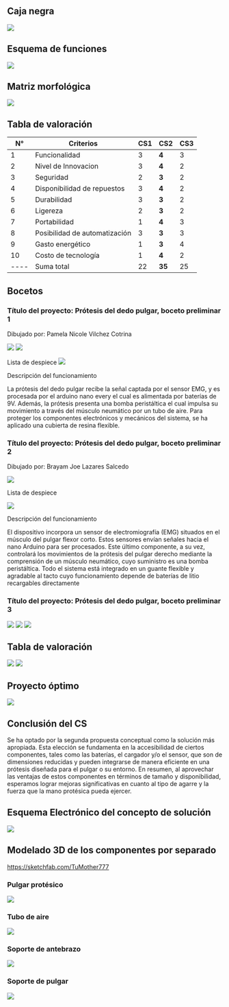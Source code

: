 ## Caja negra

<image src ="https://github.com/1502Pam/Project/blob/main/Im%C3%A1genes/caja_negra.jpeg"> 


## Esquema de funciones

<image src ="https://github.com/1502Pam/Project/blob/main/Im%C3%A1genes/esquema_funciones.jpeg"> 


## Matriz morfológica 

<image src ="https://github.com/1502Pam/Project/blob/main/Im%C3%A1genes/matriz_actualizada.jpg">

## Tabla de valoración

| N° | Criterios | CS1 | CS2 | CS3 |
|-----------|------------|-----------|-----------|-----------|
| 1 |Funcionalidad|3|**4**|3|
| 2 |Nivel de Innovacion|3|**4**|2|
| 3 |Seguridad|2|**3**|2|
| 4 |Disponibilidad de repuestos|3|**4**|2|
| 5 |Durabilidad|3|**3**|2|
| 6 |Ligereza|2|**3**|2|
| 7 |Portabilidad|1|**4**|3|
| 8 |Posibilidad de automatización|3|**3**|3|
| 9 |Gasto energético|1|**3**|4|
| 10 |Costo de tecnología|1|**4**|2|
|----|Suma total| 22 | **35** | 25 |


## Bocetos

### Título del proyecto: Prótesis del dedo pulgar, boceto preliminar 1

Dibujado por: Pamela Nicole Vilchez Cotrina

<image src ="https://github.com/1502Pam/Project/blob/main/Im%C3%A1genes/boceto_1.png">
<image src ="https://github.com/1502Pam/Project/blob/d548697ae5ded7039d95619e3da58f1ed4b2ea82/Im%C3%A1genes/boceto_1.1.png">

Lista de despiece
<image src ="https://github.com/1502Pam/Project/blob/main/Im%C3%A1genes/Despiece_1.1.png">

Descripción del funcionamiento

La prótesis del dedo pulgar recibe la señal captada por el sensor EMG, y es procesada por el arduino nano every el cual es alimentada por baterías de 9V. Además, la prótesis presenta una bomba peristáltica el cual impulsa su movimiento a través del músculo neumático por un tubo de aire. Para proteger los componentes electrónicos y mecánicos del sistema, se ha aplicado una cubierta de resina flexible.

### Título del proyecto: Prótesis del dedo pulgar, boceto preliminar 2
Dibujado por: Brayam Joe Lazares Salcedo

<image src ="https://github.com/1502Pam/Project/blob/main/Im%C3%A1genes/boceto_2.jpg">

Lista de despiece

<image src ="https://github.com/1502Pam/Project/blob/main/Im%C3%A1genes/Despiece2.jpg">

Descripción del funcionamiento

El dispositivo incorpora un sensor de electromiografía (EMG) situados en el músculo del pulgar flexor corto. Estos sensores envían señales hacia el nano Arduino para ser procesados. Este último componente, a su vez, controlará los movimientos de la prótesis del pulgar derecho mediante la comprensión de un músculo neumático, cuyo suministro es una bomba peristáltica. Todo el sistema está integrado en un guante flexible y agradable al tacto cuyo funcionamiento depende de baterías de litio recargables directamente

### Título del proyecto: Prótesis del dedo pulgar, boceto preliminar 3

<image src ="https://github.com/1502Pam/Project/blob/main/Im%C3%A1genes/boceto3.jpg">
<image src ="https://github.com/1502Pam/Project/blob/main/Im%C3%A1genes/boceto3.1.jpg">
<image src ="https://github.com/1502Pam/Project/blob/main/Im%C3%A1genes/despiece3.jpg">


## Tabla de valoración

<image src ="https://github.com/1502Pam/Project/blob/main/Im%C3%A1genes/evaluaci%C3%B3n_t%C3%A9cnica.jpeg">
<image src ="https://github.com/1502Pam/Project/blob/main/Im%C3%A1genes/evaluaci%C3%B3n_econ%C3%B3mica.jpeg">

## Proyecto óptimo

<image src ="https://github.com/1502Pam/Project/blob/main/Im%C3%A1genes/grafica_proyecto_optimo.jpeg">

## Conclusión del CS

Se ha optado por la segunda propuesta conceptual como la solución más apropiada. Esta elección se fundamenta en la accesibilidad de ciertos componentes, tales como las baterías, el cargador y/o el sensor, que son de dimensiones reducidas y pueden integrarse de manera eficiente en una prótesis diseñada para el pulgar o su entorno. En resumen, al aprovechar las ventajas de estos componentes en términos de tamaño y disponibilidad, esperamos lograr mejoras significativas en cuanto al tipo de agarre y la fuerza que la mano protésica pueda ejercer.

## Esquema Electrónico del concepto de solución

<image src ="https://github.com/1502Pam/Project/blob/main/Im%C3%A1genes/Esquema_electr%C3%B3nico.jpeg">

## Modelado 3D de los componentes por separado
https://sketchfab.com/TuMother777

### Pulgar protésico
<image src ="https://github.com/1502Pam/Project/blob/main/Im%C3%A1genes/pulgar_prot%C3%A9sico.jpeg">

### Tubo de aire
<image src ="https://github.com/1502Pam/Project/blob/main/Im%C3%A1genes/tubo_de_aire.jpeg">

### Soporte de antebrazo
<image src ="https://github.com/1502Pam/Project/blob/main/Im%C3%A1genes/soporte_de_antebrazo.jpeg">

### Soporte de pulgar
<image src ="https://github.com/1502Pam/Project/blob/main/Im%C3%A1genes/soporte_pulgar.jpeg">
